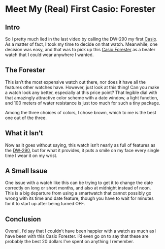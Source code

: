 # Meet My (Real) First Casio: Forester

## Intro

So I pretty much lied in the last video by calling the DW-290 my first [Casio](https://www.casio.com). As a matter of fact, I took my time to decide on that watch. Meanwhile, one decision was easy, and that was to pick up this [Casio Forester](https://www.casio.com/us/watches/casio/product.FT-500WC-5BV) as a beater watch that I could wear anywhere I wanted.

## The Forester

This isn’t the most expensive watch out there, nor does it have all the features other watches have. However, just look at this thing! Can you make a watch look any better, especially at this price point? That legible dial with that amazingly attractive color scheme with a date window, a light function, and 100 meters of water resistance is just too much for such a tiny package.

Among the three choices of colors, I chose brown, which to me is the best one out of the three.

## What it Isn’t

Now as it goes without saying, this watch isn’t nearly as full of features as the [DW-290](https://www.casio.com/us/watches/casio/product.DW-290-1V), but for what it provides, it puts a smile on my face every single time I wear it on my wrist.

## A Small Issue

One issue with a watch like this can be trying to get it to change the date correctly on long or short months, and also at midnight instead of noon. This is a big departure from using a smartwatch that cannot possibly go wrong with its time and date feature, though you have to wait for minutes for it to start up after being turned OFF.

## Conclusion

Overall, I’d say that I couldn’t have been happier with a watch as much as I have been with this Casio Forester. I’d even go on to say that these are probably the best 20 dollars I’ve spent on anything I remember.
